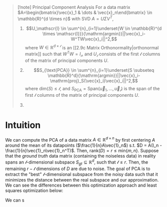 >[!note] Principal Component Analysis
>For a data matrix $A=\begin{bmatrix}\vec{x}_1 & \dots & \vec{x}_n\end{bmatrix} \in \mathbb{R}^{d \times n}$ with SVD $A=U\Sigma V^T$,
>
>1. $$U_\mathscr{l} \in \sum^{n}_{i=1}\underset{W \in \mathbb{R}^{d \times \mathscr{l}}}{\mathrm{argmin}}||\vec{x}_i-W^TW\vec{x}_i||^2,$$
> where  $W \in \mathbb{R}^{d \times \mathscr{l}}$ is an [[2.9c Matrix Orthonormality|orthonormal matrix]] such that $W^TW=I_\mathscr{l}$, and $U_\mathscr{l}$ consists of the first $\mathscr{l}$ columns of the matrix of principal components $U$.
>
>2. $$S_{\text{PCA}} \in \sum^{n}_{i=1}\underset{S \subseteq \mathbb{R}^d}{\mathrm{argmin}}||\vec{x}_i-\mathrm{proj}_S(\vec{x}_i)\vec{x}_i||^2,$$
>where $\mathrm{dim}(S) \leq \mathscr{l}$, and $S_{\text{PCA}}=\mathrm{Span}(\vec{u}_1,\dots,\vec{u}_\mathscr{l})$ is the span of the first $\mathscr{l}$ columns of the matrix of principal components $U$.
>
>3. 
# Intuition
We can compute the PCA of a data matrix $A \in \mathbb{R}^{d \times n}$  by first centering $A$ around the mean of its datapoints ($\frac{1}{n}A\vec{1}_n$) s.t. $D = A(I_n - \frac{1}{n}\vec{1}_n\vec{1}_n^T)$. Then, $\mathrm{rank}(D)=r \leq \mathrm{min}\{m, n\}$. Suppose that the *ground truth* data matrix (containing the noiseless data) in reality spans an $\mathscr{l}$-dimensional subspace $S_{gt} \subseteq \mathbb{R}^d$, such that $\mathscr{l} \leq r$. Then, the remaining $r-\mathscr{l}$ dimensions of $D$ are due to noise. The goal of PCA is to extract the "best" $\mathscr{l}$-dimensional subspace from the noisy data such that it minimizes the distance between the real subspace and our approximation. We can see the differences between this optimization approach and least squares optimization below:

We can s